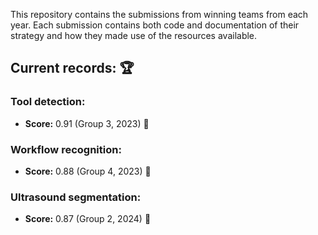 This repository contains the submissions from winning teams from each year. Each submission contains both code and documentation of their strategy and how they made use of the resources available.  
  
## Current records: 🏆
### Tool detection:
- **Score:** 0.91 (Group 3, 2023) 🏅
### Workflow recognition:
- **Score:** 0.88 (Group 4, 2023) 🏅
### Ultrasound segmentation:
- **Score:** 0.87 (Group 2, 2024) 🏅
